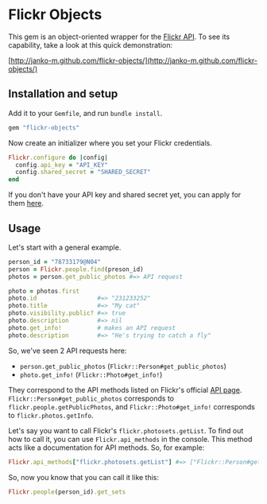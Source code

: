 # Flickr Objects

This gem is an object-oriented wrapper for the [Flickr API](http://flickr.com/api).
To see its capability, take a look at this quick demonstration:

[http://janko-m.github.com/flickr-objects/](http://janko-m.github.com/flickr-objects/)

## Installation and setup

Add it to your `Gemfile`, and run `bundle install`.

```ruby
gem "flickr-objects"
```

Now create an initializer where you set your Flickr credentials.

```ruby
Flickr.configure do |config|
  config.api_key = "API_KEY"
  config.shared_secret = "SHARED_SECRET"
end
```

If you don't have your API key and shared secret yet, you can apply for them
[here](http://www.flickr.com/services/apps/create/apply).

## Usage

Let's start with a general example.

```ruby
person_id = "78733179@N04"
person = Flickr.people.find(preson_id)
photos = person.get_public_photos #=> API request

photo = photos.first
photo.id                 #=> "231233252"
photo.title              #=> "My cat"
photo.visibility.public? #=> true
photo.description        #=> nil
photo.get_info!          # makes an API request
photo.description        #=> "He's trying to catch a fly"
```

So, we've seen 2 API requests here:

- `person.get_public_photos` (`Flickr::Person#get_public_photos`)
- `photo.get_info!` (`Flickr::Photo#get_info!`)

They correspond to the API methods listed on Flickr's official [API page](http://flickr.com/api).
`Flickr::Person#get_public_photos` corresponds to `flickr.people.getPublicPhotos`, and
`Flickr::Photo#get_info!` corresponds to `flickr.photos.getInfo`.

Let's say you want to call Flickr's `flickr.photosets.getList`. To find out how to call it,
you can use `Flickr.api_methods` in the console. This method acts like a
documentation for API methods. So, for example:

```ruby
Flickr.api_methods["flickr.photosets.getList"] #=> ["Flickr::Person#get_sets"]
```

So, now you know that you can call it like this:

```ruby
Flickr.people(person_id).get_sets
```
